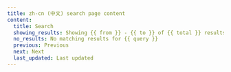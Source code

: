 ```yaml
---
title: zh-cn (中文) search page content
content:
  title: Search
  showing_results: Showing {{ from }} - {{ to }} of {{ total }} results for {{ query }}
  no_results: No matching results for {{ query }}
  previous: Previous
  next: Next
  last_updated: Last updated
---
```

